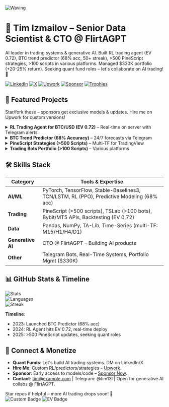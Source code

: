 <!-- Waving Hand GIF for dynamic intro -->
![Waving](https://media.giphy.com/media/hvRJCLFzcasrR7JO9b/giphy.gif?cid=ecf05e47oq8h4j0k0z0z0z0z0z0z0z0z0z0z0z0z&rid=giphy.gif) 

# 👋 Tim Izmailov – Senior Data Scientist & CTO @ FlirtAGPT

AI leader in trading systems & generative AI. Built RL trading agent (EV 0.72), BTC trend predictor (68% acc, 50+ streak), >500 PineScript strategies, >100 scripts in various platforms. Managed $330K portfolio (+20-25% return). Seeking quant fund roles – let's collaborate on AI trading! 🚀

[![LinkedIn](https://img.shields.io/badge/LinkedIn-Connect-blue?logo=linkedin&style=for-the-badge)](https://www.linkedin.com/in/tim-izmailov-a53524283/) [![X](https://img.shields.io/badge/X-Follow-black?logo=x&style=for-the-badge)](https://x.com/tim13l) [![Upwork](https://img.shields.io/badge/Upwork-Hire%20Me-green?logo=upwork&style=for-the-badge)](https://www.upwork.com/freelancers/~01d554f7011bd884f2) [![Sponsor](https://img.shields.io/github/sponsors/Tim1l?logo=github&style=for-the-badge&color=pink)](https://github.com/sponsors/Tim1l) [![Trophies](https://github-profile-trophy.vercel.app/?username=Tim1l&theme=radical&no-frame=true&margin-w=15&margin-h=15)](https://github.com/ryo-ma/github-profile-trophy)

## 🚀 Featured Projects
Star/fork these – sponsors get exclusive models & updates. Hire me on Upwork for custom versions!

<details>
<summary><b>RL Trading Agent for BTC/USD (EV 0.72)</b> – Real-time on server with Telegram alerts</summary>

Custom PPO RL agent with TCN extractor. Profitable from epoch 1 (32% profit at 10% drawdown in bull phases). Balancing long/short in progress.  
![RL Animation](https://via.placeholder.com/800x400?text=RL+Agent+EV+Growth+Animation) <!-- Замени на GIF: анимация обучения (EV рост) -->  
*Tech: PyTorch, Stable-Baselines3 | [Repo](https://github.com/Tim1l/rl-trading-agent) | Monetize: Customize for your fund – [Hire on Upwork](https://www.upwork.com/freelancers/~01d554f7011bd884f2)*
</details>

<details>
<summary><b>BTC Trend Predictor (68% Accuracy)</b> – 24/7 forecasts via Telegram</summary>

Hybrid TCN-LSTM with MultiHead Attention. 67-68% acc on OOS (16-18% > random), hit 50+ correct in row. Predicts 4h/1d/1w trends.  
![Predictor GIF](https://via.placeholder.com/800x400?text=BTC+Predictor+50+Streak+GIF) <!-- GIF: анимация предсказаний (зелёные/красные свечи) -->  
*Tech: TensorFlow, Keras-TCN | [Repo](https://github.com/Tim1l/btc-predictor) | Follow X for live signals | Sponsor for full dataset*
</details>

<details>
<summary><b>PineScript Strategies (>500 Scripts)</b> – Multi-TF for TradingView</summary>

80+ core strategies (win rate 55-70%, PF 1.3-2.0) integrated with RL. Phases, RSI/BB/EMA/ATR. No curve-fitting.  
![Strategy Backtest GIF](https://via.placeholder.com/800x400?text=PineScript+Backtest+Animation) <!-- GIF: анимация теста в Strategy Tester -->  
*Tech: PineScript v5/6 | [Repo](https://github.com/Tim1l/pinescript-strategies) | Sell/customize: [Upwork](https://www.upwork.com/freelancers/~01d554f7011bd884f2)*
</details>

<details>
<summary><b>Trading Bots Portfolio (>100 Scripts)</b> – Various platforms</summary>

Managed $330K with +20-25% return at 10% drawdown. Diverse ideas for crypto/stocks.  
*Tech: TSLab & others | Contact for details | Open for fund integrations*
</details>

## 🛠️ Skills Stack
| Category | Tools & Expertise |
|----------|-------------------|
| **AI/ML** | PyTorch, TensorFlow, Stable-Baselines3, TCN/LSTM, RL (PPO), Predictive Modeling (68% acc) |
| **Trading** | PineScript (>500 scripts), TSLab (>100 bots), Bybit/MT5 APIs, Backtesting (EV 0.72) |
| **Data** | Pandas, NumPy, TA-Lib, Time-Series (multi-TF: M15/H1/H4/D1) |
| **Generative AI** | CTO @ FlirtAGPT – Building AI products |
| **Other** | Telegram Bots, Real-Time Systems, Portfolio Mgmt ($330K) |

## 📊 GitHub Stats & Timeline
![Stats](https://github-readme-stats.vercel.app/api?username=Tim1l&show_icons=true&theme=radical&hide_border=true&include_all_commits=true)  
![Languages](https://github-readme-stats.vercel.app/api/top-langs/?username=Tim1l&layout=compact&theme=radical&hide_border=true)  
![Streak](https://streak-stats.demolab.com/?user=Tim1l&theme=radical&hide_border=true)  

**Timeline**:  
- 2023: Launched BTC Predictor (68% acc)  
- 2024: RL Agent hits EV 0.72, real-time deploy  
- 2025: >500 PineScript updates, seeking quant roles  

## 🤝 Connect & Monetize
- **Quant Funds**: Let's build AI trading systems. DM on LinkedIn/X.  
- **Hire Me**: Custom RL/predictors/strategies – [Upwork](https://www.upwork.com/freelancers/~01d554f7011bd884f2).  
- **Sponsor**: Early access to models/code – [Sponsor Now](https://github.com/sponsors/Tim1l).  
- **Contact**: tim@example.com | Telegram: @tim13l | Open for generative AI collabs @ FlirtAGPT.  

Star repos if helpful – more AI trading drops soon! 🚀  
![Custom Badge](https://img.shields.io/badge/68%25%20BTC%20Acc-Success-green?style=for-the-badge) ![EV Badge](https://img.shields.io/badge/EV%200.72-Profit-blue?style=for-the-badge)
<!--
**Tim1l/Tim1l** is a ✨ _special_ ✨ repository because its `README.md` (this file) appears on your GitHub profile.

Here are some ideas to get you started:

- 🔭 I’m currently working on ...
- 🌱 I’m currently learning ...
- 👯 I’m looking to collaborate on ...
- 🤔 I’m looking for help with ...
- 💬 Ask me about ...
- 📫 How to reach me: ...
- 😄 Pronouns: ...
- ⚡ Fun fact: ...
-->
